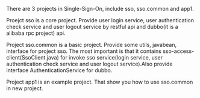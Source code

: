 There are 3 projects in Single-Sign-On, include sso, sso.common and app1.

Proejct sso is a core project. Provide user login service, user authentication check service and user logout service by restful api and dubbo(it is a alibaba rpc project) api.

Project sso.common is a basic project. Provide some utils, javabean, interface for project sso. The most important is that it contains sso-access-client(SsoClient.java) for invoke sso service(login service, user authentication check service and user logout service).Also provide interface AuthenticationService for dubbo.

Project app1 is an example project. That show you how to use sso.common in new project.











